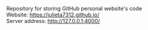 Repository for storing GitHub personal website's code <br>
Website: https://julieta7312.github.io/ <br>
Server address: http://127.0.0.1:4000/

